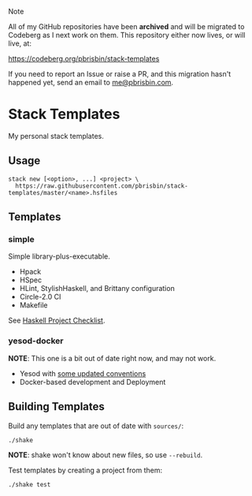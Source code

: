 > [!NOTE]
> All of my GitHub repositories have been **archived** and will be migrated to
> Codeberg as I next work on them. This repository either now lives, or will
> live, at:
>
> https://codeberg.org/pbrisbin/stack-templates
>
> If you need to report an Issue or raise a PR, and this migration hasn't
> happened yet, send an email to me@pbrisbin.com.

# Stack Templates

My personal stack templates.

## Usage

```
stack new [<option>, ...] <project> \
  https://raw.githubusercontent.com/pbrisbin/stack-templates/master/<name>.hsfiles
```

## Templates

### simple

Simple library-plus-executable.

- Hpack
- HSpec
- HLint, StylishHaskell, and Brittany configuration
- Circle-2.0 CI
- Makefile

See [Haskell Project Checklist](https://pbrisbin.com/posts/haskell_project_checklist/).

### yesod-docker

**NOTE**: This one is a bit out of date right now, and may not work.

- Yesod with [some updated conventions](https://pbrisbin.com/posts/tee-io_lessons_learned/)
- Docker-based development and Deployment

## Building Templates

Build any templates that are out of date with `sources/`:

```console
./shake
```

**NOTE**: shake won't know about new files, so use `--rebuild`.

Test templates by creating a project from them:

```console
./shake test
```
